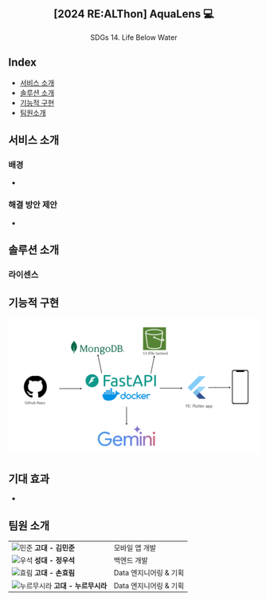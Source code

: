 <div align="center">
<h2>[2024 RE:ALThon] AquaLens 💻</h2>
SDGs 14. Life Below Water
</div>


## Index
  - [서비스 소개](#서비스-소개) 
  - [솔루션 소개](#솔루션-소개)
  - [기능적 구현](#기능적-구현)
  - [팀원소개](#팀원-소개)



## 서비스 소개

### 배경
- 

### 해결 방안 제안
- 

## 솔루션 소개




### 라이센스










## 기능적 구현
![image.png](https://github.com/realthon-team1/realthon_FE/blob/main/image.png?raw=true)

## 기대 효과
- 

## 팀원 소개

<table>
  <tr>
    <td><img src="https://github.com/user-attachments/assets/25a80d8b-c81c-4889-ac1d-18981739e84a" width="60" height="60" alt="민준"> <strong>고대 - 김민준</strong></td>
    <td>모바일 앱 개발</td>
  </tr>
  <tr>
    <td><img src="https://avatars.githubusercontent.com/u/56007468?s=96&v=4" width="60" height="60" alt="우석"> <strong>성대 - 정우석</strong></td>
    <td>백엔드 개발</td>
  </tr>
  <tr>
    <td><img src="https://avatars.githubusercontent.com/u/170783713?s=96&v=4" width="60" height="60" alt="효림"> <strong>고대 - 손효림</strong></td>
    <td>Data 엔지니어링 & 기획</td>
  </tr>
  <tr>
    <td><img src="https://avatars.githubusercontent.com/u/190504308?s=96&v=4" width="60" height="60" alt="누르무시라"> <strong>고대 - 누르무시라</strong></td>
    <td>Data 엔지니어링 & 기획</td>
  </tr>
</table>
